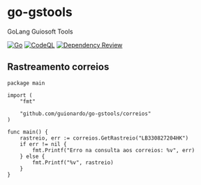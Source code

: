 # go-gstools

GoLang Guiosoft Tools

[![Go](https://github.com/guionardo/go-gstools/actions/workflows/go.yml/badge.svg)](https://github.com/guionardo/go-gstools/actions/workflows/go.yml)
[![CodeQL](https://github.com/guionardo/go-gstools/actions/workflows/codeql.yml/badge.svg)](https://github.com/guionardo/go-gstools/actions/workflows/codeql.yml)
[![Dependency Review](https://github.com/guionardo/go-gstools/actions/workflows/dependency-review.yml/badge.svg)](https://github.com/guionardo/go-gstools/actions/workflows/dependency-review.yml)

## Rastreamento correios

```GoLang
package main

import (
	"fmt"

	"github.com/guionardo/go-gstools/correios"
)

func main() {
	rastreio, err := correios.GetRastreio("LB330827204HK")
	if err != nil {
		fmt.Printf("Erro na consulta aos correios: %v", err)
	} else {
		fmt.Printf("%v", rastreio)
	}
}
```